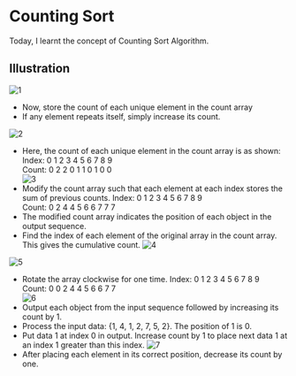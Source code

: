 # Counting Sort
Today, I learnt the concept of Counting Sort Algorithm.

## Illustration
![1](https://user-images.githubusercontent.com/114591698/204099333-1710645c-dc63-46bf-8f36-6a966bec192c.jpg)
* Now, store the count of each unique element in the count array
* If any element repeats itself, simply increase its count.

![2](https://user-images.githubusercontent.com/114591698/204099404-37bebc63-6e5d-407e-a95c-db53ef967e95.jpg)
* Here, the count of each unique element in the count array is as shown:
Index: 0 1 2 3 4 5 6 7 8 9<br>
Count: 0 2 2 0 1 1 0 1 0 0<br>
![3](https://user-images.githubusercontent.com/114591698/204099464-e0eadf8b-5097-45dd-8679-2b64aa688cb1.jpg)
* Modify the count array such that each element at each index stores the sum of previous counts.
Index:   0  1  2  3  4  5  6  7  8  9<br>
Count:  0  2  4  4  5  6  6  7  7  7<br>
* The modified count array indicates the position of each object in the output sequence.
* Find the index of each element of the original array in the count array. This gives the cumulative count.
![4](https://user-images.githubusercontent.com/114591698/204099501-d48888f1-db22-49ef-b557-3a215bf0c949.jpg)<br>

![5](https://user-images.githubusercontent.com/114591698/204099518-9e8176dd-b49c-419f-8e2f-ba781d93350e.jpg)
* Rotate the array clockwise for one time.
Index:  0 1 2 3 4 5 6 7 8 9 <br>
Count: 0 0 2 4 4 5 6 6 7 7 <br>
![6](https://user-images.githubusercontent.com/114591698/204099537-b31081d2-cb2f-424b-9d1d-cc054a5d0ff9.jpg)
* Output each object from the input sequence followed by increasing its count by 1.
* Process the input data: {1, 4, 1, 2, 7, 5, 2}. The position of 1 is 0.
* Put data 1 at index 0 in output. Increase count by 1 to place next data 1 at an index 1 greater than this index.
![7](https://user-images.githubusercontent.com/114591698/204099551-6179f793-8d82-491b-be0a-ffc8b45c4958.jpg)
* After placing each element in its correct position, decrease its count by one.
